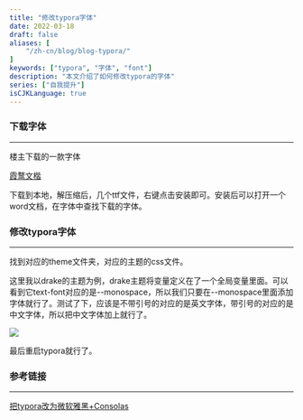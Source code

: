 ```yaml
---
title: "修改typora字体"
date: 2022-03-18
draft: false
aliases: [
    "/zh-cn/blog/blog-typora/"
]
keywords: ["typora", "字体", "font"]
description: "本文介绍了如何修改typora的字体"
series: ["自我提升"]
isCJKLanguage: true
---
```










### 下载字体

------

楼主下载的一款字体

[霞鹜文楷](https://github.com/lxgw/LxgwWenKai/releases)



下载到本地，解压缩后，几个ttf文件，右键点击安装即可。安装后可以打开一个word文档，在字体中查找下载的字体。



### 修改typora字体

------

找到对应的theme文件夹，对应的主题的css文件。

这里我以drake的主题为例，drake主题将变量定义在了一个全局变量里面。可以看到它text-font对应的是--monospace，所以我们只要在--monospace里面添加字体就行了。测试了下，应该是不带引号的对应的是英文字体，带引号的对应的是中文字体，所以把中文字体加上就行了。





![](/self/blog/03.png)



最后重启typora就行了。



### 参考链接

------

[把typora改为微软雅黑+Consolas](https://www.cnblogs.com/asheng2016/p/8979282.html)

